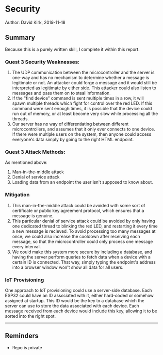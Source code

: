 #  Security

Author: David Kirk, 2019-11-18

## Summary
Because this is a purely written skill, I complete it within this report.


### Quest 3 Security Weaknesses:
1. The UDP communication between the microcontroller and the server is one-way and has no mechanism to determine whether a message is legitimate or not. An attacker could forge a message and it would still be interpreted as legitimate by either side. This attacker could also listen to messages and pass them on to steal information.
2. If the "find device" command is sent multiple times in a row, it will spawn multiple threads which fight for control over the red LED. If this command were sent enough times, it is possible that the device could run out of memory, or at least become very slow while processing all the threads.
3. Our server has no way of differentiating between different microcontrollers, and assumes that it only ever connects to one device. If there were multiple users on the system, then anyone could access everyone's data simply by going to the right HTML endpoint.

### Quest 3 Attack Methods:
As mentioned above:
1. Man-in-the-middle attack
2. Denial of service attack
3. Loading data from an endpoint the user isn't supposed to know about.

### Mitigation
1. This man-in-the-middle attack could be avoided with some sort of certificate or public key agreement protocol, which ensures that a message is genuine.
2. This particular denial of service attack could be avoided by only having one dedicated thread to blinking the red LED, and restarting it every time a new message is recieved. To avoid processing too many messages at once, we could also increase the cooldown after receiving each message, so that the microcontroller could only process one message every interval.
3. We could make this system more secure by including a database, and having the server perform queries to fetch data when a device with a certain ID is connected. That way, simply typing the endpoint's address into a browser window won't show all data for all users.

### IoT Provisioning

One approach to IoT provisioning could use a server-side database. Each ESP32 could have an ID associated with it, either hard-coded or somehow assigned at startup. This ID would be the key to a database which the server can use to store the data associated with each device. Each message received from each device would include this key, allowing it to be sorted into the right spot.

-----

## Reminders
- Repo is private
